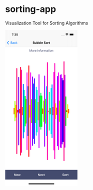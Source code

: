 # sorting-app
Visualization Tool for Sorting Algorithms

<img src="https://github.com/m-rtin/sorting-app/blob/main/screenshot.png" height="500">
